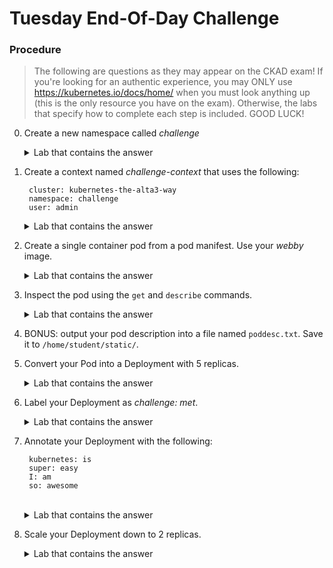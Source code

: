 # Tuesday End-Of-Day Challenge

### Procedure
>The following are questions as they may appear on the CKAD exam! If you're looking for an authentic experience, you may ONLY use https://kubernetes.io/docs/home/ when you must look anything up (this is the only resource you have on the exam). Otherwise, the labs that specify how to complete each step is included. GOOD LUCK!

0. Create a new namespace called *challenge*
    <br>
    <details><summary>Lab that contains the answer</summary>
    See Lab 03
    </details>
0. Create a context named *challenge-context* that uses the following:

        cluster: kubernetes-the-alta3-way
        namespace: challenge
        user: admin

    <details><summary>Lab that contains the answer</summary>
    See Lab 05
    </details>
0. Create a single container pod from a pod manifest. Use your *webby* image.
    <br>
    <details><summary>Lab that contains the answer</summary>
    See Lab 08
    </details>
0. Inspect the pod using the `get` and `describe` commands.
    <br>
    <details><summary>Lab that contains the answer</summary>
    See Labs 06 & 07
    </details>
0. BONUS: output your pod description into a file named `poddesc.txt`. Save it to `/home/student/static/`.
0. Convert your Pod into a Deployment with 5 replicas.
    <br>
    <details><summary>Lab that contains the answer</summary>
    See Lab 16
    </details>
0. Label your Deployment as *challenge: met*.
    <br>
    <details><summary>Lab that contains the answer</summary>
    See Lab 12
    </details>
0. Annotate your Deployment with the following:

        kubernetes: is
        super: easy
        I: am
        so: awesome

    <br>
    <details><summary>Lab that contains the answer</summary>
    See Lab 13
    </details>
0. Scale your Deployment down to 2 replicas.
    <br>
    <details><summary>Lab that contains the answer</summary>
    See Lab 18
    </details>
